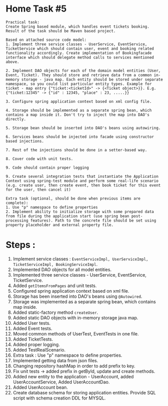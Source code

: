 # Home Task #5
    Practical task:
    Create Spring based module, which handles event tickets booking. Result of the task should be Maven based project. 
    
    Based on attached source code model:
    1. Implement three service classes - UserService, EventService, TicketService which should contain user, event and booking related functionality accordingly. Create implementation of Bookingfacade interface which should delegate method calls to services mentioned above.
    
    2. Implement DAO objects for each of the domain model entities (User, Event, Ticket). They should store and retrieve data from a common in-memory storage - java map. Each entity should be stored under separate namespace, so you could list particular entity types. Example for ticket - map entry {"ticket:<ticketId>" -> {<Ticket object>}}. E.g. {"ticket:12345" -> {"id" : 12345, "place" : 23, .....}}
    
    3. Configure spring application context based on xml config file.
    
    4. Storage should be implemented as a separate spring bean, which contains a map inside it. Don't try to inject the map into DAO's directly.
    
    5. Storage bean should be inserted into DAO's beans using autowiring.
    
    6. Services beans should be injected into facade using constructor based injections.
    
    7. Rest of the injections should be done in a setter-based way.
    
    8. Cover code with unit tests.
    
    9. Code should contain proper logging
    
    9. Create several integration tests that instantiate the Application Context using spring-test module and perform some real-life scenario (e.g. create user, then create event, then book ticket for this event for the user, then cancel it)
    
    Extra task (optional, should be done when previous items are complete): 
    1. Use "p" namespace to define properties
    2. Implement ability to initialize storage with some prepared data from file during the application start (use spring bean post-processing features). Path to the concrete file should be set using property placeholder and external property file. 


# Steps :
1. Implement service classes : `EventServiceImpl, UserServiceImpl, TicketServiceImpl, BookingServiceImpl`.
2. Implemented DAO objects for all model entities.
3. Implemented three service classes - UserService, EventService, TicketService.
4. Added `getItemsFromPages` and unit tests.
5. Configured spring application context based on xml file.
6. Storage has been inserted into DAO's beans using `@Autowired`.
7. Storage was implemented as a separate spring bean, which contains map inside.
8. Added static-factory method `createUser`.
9. Added static DAO objects with in-memory storage java map.
10. Added User tests.
11. Added Event tests.
12. Moved common methods of UserTest, EventTests in one file.
13. Added TicketTests.
14. Added proper logging.
15. Added TestRealScenario.
16. Extra task : Use "p" namespace to define properties.
17. Implemented getting data from json files.
18. Changing repository hashMap in order to add prefix to key.
19. Fix unit tests -> added prefix in getById, update and create methods.
20. Added new entity to the application - UserAccount, added UserAccountService, Added UserAccountDao.
21. Added UserAccount bean.
22. Create database schema for storing application entities. Provide SQL script with schema creation DDL for MYSQL.



